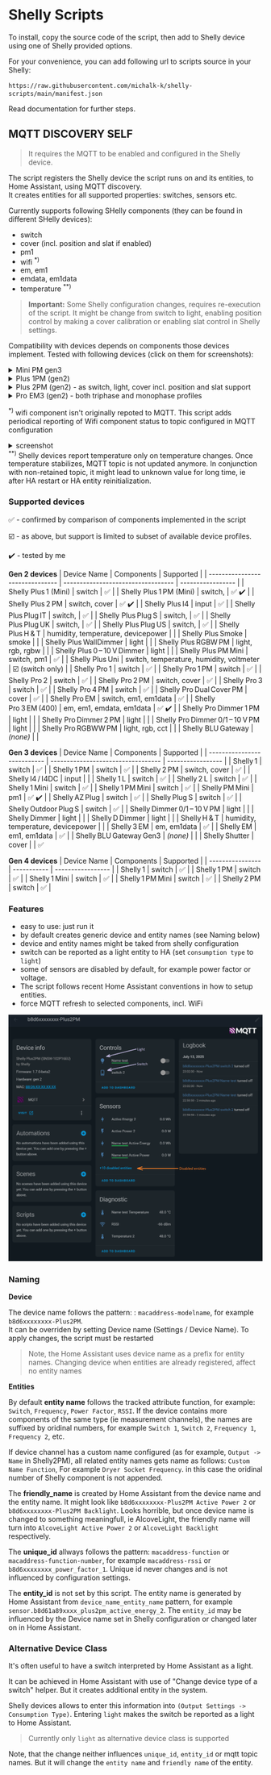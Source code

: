 # Shelly Scripts

To install, copy the source code of the script, then add to Shelly device using one of Shelly provided options.

For your convenience, you can add following url to scripts source in your Shelly: 
```
https://raw.githubusercontent.com/michalk-k/shelly-scripts/main/manifest.json
```

Read documentation for further steps.

## MQTT DISCOVERY SELF

> It requires the MQTT to be enabled and configured in the Shelly device.

The script registers the Shelly device the script runs on and its entities, to Home Assistant, using MQTT discovery.\
It creates entities for all supported properties: switches, sensors etc.

Currently supports following SHelly components (they can be found in different SHelly devices):
* switch
* cover (incl. position and slat if enabled)
* pm1
* wifi <sup>*)</sup>
* em, em1
* emdata, em1data
* temperature <sup>**)</sup>

> **Important:** Some Shelly configuration changes, requires re-execution of the script. It might be change from switch to light, enabling position control by making a cover calibration or enabling slat control in Shelly settings.



Compatibility with devices depends on components those devices implement. Tested with following devices (click on them for screenshots): <details><summary>Mini PM gen3</summary> ![screenshot xc](images/device_page_pmminigen3.png) </details><details><summary>Plus 1PM (gen2)</summary>![screenshot](images/device_page_pluspm.png)</details><details><summary>Plus 2PM (gen2) - as switch, light, cover incl. position and slat support</summary>
**Cover device page:**
![Cover page](images/device_page_pluspm_cover.png)

**Double switch device page** (one switch in light mode):
![Switch as light](images/device_page_overview.png)

**Cover options:**
<div>
<picture><img src="images/device_page_pluspm_cover_simple1.png" alt="General controls" style="width:30%"></picture>
<picture><img src="images/device_page_pluspm_cover_simple2.png" alt="General controls with slat" style="width:30%"></picture>
<picture><img src="images/device_page_pluspm_cover_pos1.png" alt="Position controlst" style="width:30%"></picture>
<picture><img src="images/device_page_pluspm_cover_pos2.png" alt="Position controls with slat" style="width:30%"></picture>
</div>
</details>

<details><summary>Pro EM3 (gen2) - both triphase and monophase profiles</summary>**Triphase** ![triphase](images/device_page_pro3em_triphase.png) **Monophase** ![monophase](images/device_page_pro3em_monophase.png) </details>

<sup>*)</sup> wifi component isn't originally repoted to MQTT. This script adds periodical reporting of Wifi component status to topic configured in MQTT configuration <details><summary>screenshot</summary> ![WIFI added to MQTT](images/mqtt_wifi.png) </details>
<sup>**)</sup> Shelly devices report temperature only on temperature changes. Once temperature stabilizes, MQTT topic is not updated anymore. In conjunction with non-retained topic, it might lead to unknown value for long time, ie after HA restart or HA entity reinitialization.

### Supported devices
✅ - confirmed by comparison of components implemented in the script

☑️ - as above, but support is limited to subset of available device profiles.

✔️ - tested by me

**Gen 2 devices**
| Device Name                     | Components                         | Supported |
| ------------------------------- | ---------------------------------- | ----------------- |
| Shelly Plus 1 (Mini)            | switch                             | ✅                 |
| Shelly Plus 1 PM (Mini)         | switch,                            | ✅ ✔️             |
| Shelly Plus 2 PM                | switch, cover                      | ✅ ✔️              |
| Shelly Plus I4                  | input                              | ✅                 |
| Shelly Plus Plug IT             | switch,                            | ✅                 |
| Shelly Plus Plug S              | switch,                            | ✅                 |
| Shelly Plus Plug UK             | switch,                            | ✅                 |
| Shelly Plus Plug US             | switch,                            | ✅                 |
| Shelly Plus H & T               | humidity, temperature, devicepower |                   |
| Shelly Plus Smoke               | smoke                              |                   |
| Shelly Plus WallDimmer          | light                              |                   |
| Shelly Plus RGBW PM             | light, rgb, rgbw                   |                   |
| Shelly Plus 0 – 10 V Dimmer     | light                              |                   |
| Shelly Plus PM Mini             | switch, pm1                        | ✅                 |
| Shelly Plus Uni                 | switch, temperature, humidity, voltmeter  |  ☑️ (switch only)   |
| Shelly Pro 1                    | switch                             | ✅                 |
| Shelly Pro 1 PM                 | switch                             | ✅                 |
| Shelly Pro 2                    | switch                             | ✅                 |
| Shelly Pro 2 PM                 | switch, cover                      | ✅   |
| Shelly Pro 3                    | switch                             | ✅                 |
| Shelly Pro 4 PM                 | switch                             | ✅                 |
| Shelly Pro Dual Cover PM        | cover                              | ✅                 |
| Shelly Pro EM                   | switch, em1, em1data               | ✅                 |
| Shelly Pro 3 EM (400)           | em, em1, emdata, em1data           | ✅ ✔️              |
| Shelly Pro Dimmer 1 PM          | light                              |                   |
| Shelly Pro Dimmer 2 PM          | light                              |                   |
| Shelly Pro Dimmer 0/1 – 10 V PM | light                              |                   |
| Shelly Pro RGBWW PM             | light, rgb, cct                    |                   |
| Shelly BLU Gateway              | *(none)*                           |                   |


**Gen 3 devices**
| Device Name                 | Components                         | Supported |
| --------------------------- | ---------------------------------- | ----------------- |
| Shelly 1                    | switch                             | ✅                 |
| Shelly 1 PM                 | switch                             | ✅                 |
| Shelly 2 PM                 | switch, cover                      | ✅                 |
| Shelly I4 / I4DC            | input                              |                    |
| Shelly 1 L                  | switch                             | ✅                 |
| Shelly 2 L                  | switch                             | ✅                 |
| Shelly 1 Mini               | switch                             | ✅                 |
| Shelly 1 PM Mini            | switch                             | ✅                 |
| Shelly PM Mini              | pm1                                | ✅ ✔️              |
| Shelly AZ Plug              | switch                             | ✅                 |
| Shelly Plug S               | switch                             | ✅                 |
| Shelly Outdoor Plug S       | switch                             | ✅                 |
| Shelly Dimmer 0/1 – 10 V PM | light                              |                    |
| Shelly Dimmer               | light                              |                    |
| Shelly D Dimmer             | light                              |                    |
| Shelly H & T                | humidity, temperature, devicepower |                    |
| Shelly 3 EM                 | em, em1data                        | ✅                 |
| Shelly EM                   | em1, em1data                       | ✅                 |
| Shelly BLU Gateway Gen3     | *(none)*                           |                    |
| Shelly Shutter              | cover                      | | ✅


**Gen 4 devices**
| Device Name      | Components  | Supported |
| ---------------- | ----------- | ----------------- |
| Shelly 1         | switch      | ✅                 |
| Shelly 1 PM      | switch      | ✅                 |
| Shelly 1 Mini    | switch      | ✅                 |
| Shelly 1 PM Mini | switch      | ✅                 |
| Shelly 2 PM      | switch      | ✅                 |

### Features
* easy to use: just run it
* by default creates generic device and entity names (see Naming below)
* device and entity names might be taked from shelly configuration
* switch can be reported as a light entity to HA (set `consumption type` to `light`)
* some of sensors are disabled by default, for example power factor or voltage.
* The script follows recent Home Assistant conventions in how to setup entities.
* force MQTT refresh to selected components, incl. WiFi

![Device Page](images/device_page_overview.png)

### Naming

**Device**

The device name follows the pattern: : `macaddress-modelname`, for example `b8d6xxxxxxxx-Plus2PM`.\
It can be overriden by setting Device name (Settings / Device Name). To apply changes, the script must be restarted

> Note, the Home Assistant uses device name as a prefix for entity names. Changing device when entities are already registered, affect no entity names

**Entities**

By default **entity name** follows the tracked attribute function, for example: `Switch`, `Frequency`, `Power Factor`, `RSSI`. If the device contains more components of the same type (ie measurement channels), the names are suffixed by oridinal numbers, for example `Switch 1`, `Switch 2`, `Frequency 1`, `Frequency 2`, etc.

If device channel has a custom name configured (as for example, `Output -> Name` in Shelly2PM), all related entity names gets name as follows: `Custom Name Function`, For example `Dryer Socket Frequency`. in this case the oridinal number of Shelly component is not appended.

The **friendly_name** is created by Home Assistant from the device name and the entity name. It might look like `b8d6xxxxxxxx-Plus2PM Active Power 2` or `b8d6xxxxxxxx-Plus2PM Backlight`. Looks horrible, but once device name is changed to something meaningfull, ie AlcoveLight, the friendly name will turn into `AlcoveLight Active Power 2` or `AlcoveLight Backlight` respectively.

The **unique_id** allways follows the pattern: `macaddress-function` or `macaddress-function-number`, for example `macaddress-rssi` or `b8d6xxxxxxxx_power_factor_1`. Unique id never changes and is not influenced by configuration settings.

The **entity_id** is not set by this script. The entity name is generated by Home Assistant from `device_name_entity_name` pattern, for example `sensor.b8d61a89xxxx_plus2pm_active_energy_2`. The `entity_id` may be influenced by the Device name set in Shelly configuration or changed later on in Home Assistant.

### Alternative Device Class
It's often useful to have a switch interpreted by Home Assistant as a light.

It can be achieved in Home Assistant with use of "Change device type of a switch" helper. But it creates additional entity in the system.

Shelly devices allows to enter this information into `(Output Settings -> Consumption Type)`. Entering `light` makes the switch be reported as a light to Home Assistant.

> Currently only `light` as alternative device class is supported

Note, that the change neither influences `unique_id`, `entity_id` or mqtt topic names. But it will change the `entity name` and `friendly name` of the entity.